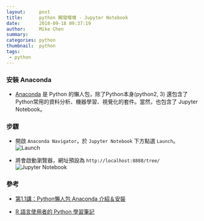 ```yaml
---
layout:     post
title:      python 開發環境 - Jupyter Notebook
date:       2018-09-18 09:37:19
author:     Mike Chen
summary:    
categories: python
thumbnail:  python
tags:
 - python
---
```


### 安裝 Anaconda
* [Anaconda](https://www.anaconda.com/download/) 是 Python 的懶人包，除了Python本身(python2, 3) 還包含了Python常用的資料分析、機器學習、視覺化的套件。當然，也包含了 Jupyter Notebook。

### 步驟
* 開啟 `Anaconda Navigator`，於 `Jupyter Notebook` 下方點選 `Launch`。
![Launch](https://i.imgur.com/7YFeal3.png)

* 將會啟動瀏覽器，網址預設為 `http://localhost:8888/tree/`
![Jupyter Notebook](https://i.imgur.com/BfPVcnL.png)

### 參考
* [第1.1講：Python懶人包 Anaconda 介紹＆安裝](https://medium.com/@yehjames/%E8%B3%87%E6%96%99%E5%88%86%E6%9E%90-%E6%A9%9F%E5%99%A8%E5%AD%B8%E7%BF%92-%E7%AC%AC%E4%B8%80%E8%AC%9B-python%E6%87%B6%E4%BA%BA%E5%8C%85-anaconda-%E4%BB%8B%E7%B4%B9-%E5%AE%89%E8%A3%9D-f8199fd4be8c)

* [R 語言使用者的 Python 學習筆記](https://ithelp.ithome.com.tw/users/20103511/ironman/1077)